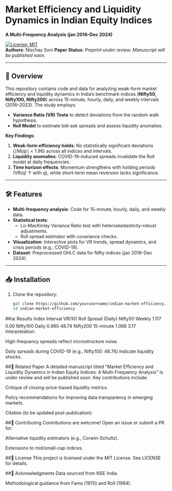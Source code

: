 # Market Efficiency and Liquidity Dynamics in Indian Equity Indices  
**A Multi-Frequency Analysis (jan 2016–Dec 2024)**  

[![License: MIT](https://img.shields.io/badge/License-MIT-blue.svg)](https://opensource.org/licenses/MIT)  
**Authors**: Nischay Soni 
**Paper Status**: *Preprint under review. Manuscript will be published soon.*  

---

## 📜 Overview  
This repository contains code and data for analyzing weak-form market efficiency and liquidity dynamics in India’s benchmark indices (**Nifty50, Nifty100, Nifty200**) across 15-minute, hourly, daily, and weekly intervals (2016–2023). The study employs:  
- **Variance Ratio (VR) Tests** to detect deviations from the random walk hypothesis.  
- **Roll Model** to estimate bid-ask spreads and assess liquidity anomalies.  

**Key Findings**:  
1. **Weak-form efficiency holds**: No statistically significant deviations (∣M(q)∣ < 1.96) across all indices and intervals.  
2. **Liquidity anomalies**: COVID-19-induced spreads invalidate the Roll model at daily frequencies.  
3. **Time horizon effects**: Momentum strengthens with holding periods (VR(q) ↑ with q), while short-term mean reversion lacks significance.  

---

## 🛠️ Features  
- **Multi-frequency analysis**: Code for 15-minute, hourly, daily, and weekly data.  
- **Statistical tests**:  
  - Lo-MacKinlay Variance Ratio test with heteroskedasticity-robust adjustments.  
  - Roll spread estimator with covariance checks.  
- **Visualization**: Interactive plots for VR trends, spread dynamics, and crisis periods (e.g., COVID-19).  
- **Dataset**: Preprocessed OHLC data for Nifty indices (jan 2016–Dec 2024).  

---

## 📥 Installation  
1. Clone the repository:  
   ```bash  
   git clone https://github.com/yourusername/indian-market-efficiency.git  
   cd indian-market-efficiency  


##📊 Results
Index	Interval	VR(10)	Roll Spread (Daily)
Nifty50	Weekly	1.117	0.00
Nifty100	Daily	0.960	48.74
Nifty200	15-minute	1.066	3.17
Interpretation:

High-frequency spreads reflect microstructure noise.

Daily spreads during COVID-19 (e.g., Nifty100: 48.74) indicate liquidity shocks.

##📄 Related Paper
A detailed manuscript titled "Market Efficiency and Liquidity Dynamics in Indian Equity Indices: A Multi-Frequency Analysis" is under review and will be published soon. Key contributions include:

Critique of closing-price-based liquidity metrics.

Policy recommendations for improving data transparency in emerging markets.

Citation (to be updated post-publication):

##🤝 Contributing
Contributions are welcome! Open an issue or submit a PR for:

Alternative liquidity estimators (e.g., Corwin-Schultz).

Extensions to mid/small-cap indices.

##📜 License
This project is licensed under the MIT License. See LICENSE for details.

##🙏 Acknowledgments
Data sourced from NSE India.

Methodological guidance from Fama (1970) and Roll (1984).
